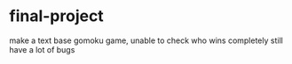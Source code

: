 # final-project
make a text base gomoku game, 
unable to check who wins completely
still have a lot of bugs
